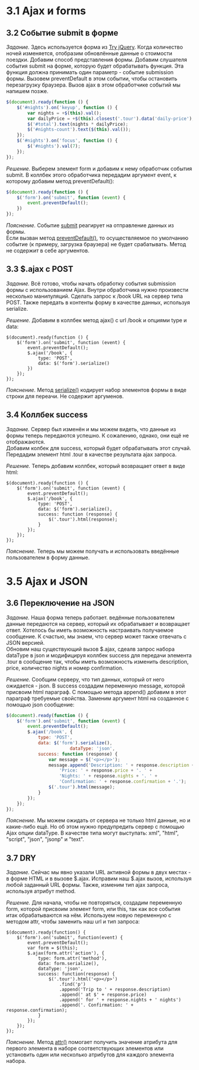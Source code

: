 # 3.1 Ajax и forms

## 3.2 Событие submit в форме

_Задание._
Здесь используется форма из [Try jQuery](https://github.com/Preigile/CodeschoolHints/blob/master/JavaScript/Try_jQuery/4.events.md#415-%D0%94%D1%80%D1%83%D0%B3%D0%BE%D0%B9-%D0%BE%D0%B1%D1%80%D0%B0%D0%B1%D0%BE%D1%82%D1%87%D0%B8%D0%BA-%D1%81%D0%BE%D0%B1%D1%8B%D1%82%D0%B8%D0%B9). Когда количество ночей изменяется, отобразим обновлённые данные о стоимости поездки. Добавим способ представления формы. Добавим слушателя события submit на форме, которую будет обрабатывать функция. Эта функция должна принимать один параметр - событие submission формы. Вызовем preventDefault в этом событии, чтобы остановить перезагрузку браузера. Вызов ajax в этом обработчике событий мы напишем позже.
```javascript
$(document).ready(function () {
    $('#nights').on('keyup', function () {
        var nights = +$(this).val();
        var dailyPrice = +$(this).closest('.tour').data('daily-price');
        $('#total').text(nights * dailyPrice);
        $('#nights-count').text($(this).val());
    });
    $('#nights').on('focus', function () {
        $('#nights').val(7);
    });
});
```

_Решение._
Выберем элемент form и добавим к нему обработчик события submit. В коллбек этого обработчика передадим аргумент event, к которому добавим метод preventDefault():
```javascript
$(document).ready(function () {
    $('form').on('submit', function (event) {
        event.preventDefault();
    })
});
```

_Пояснение._
Событие [submit](http://api.jquery.com/submit/) реагирует на отправление данных из формы.  
Если вызван метод [preventDefault()](http://api.jquery.com/event.preventDefault/), то осуществляемое по умолчанию событие (к примеру, загрузка браузера) не будет срабатывать. Метод не содержит в себе аргументов.

## 3.3 $.ajax с POST

_Задание._
Всё готово, чтобы начать обработку события submission формы с использованием Ajax. Внутри обработчика нужно произвести несколько манипуляций. Сделать запрос к /book URL на сервер типа  POST. Также передать в контенты форму в качестве данных, используя serialize.

_Решение._
Добавим в коллбек метод ajax() с url /book и опциями type и data:
```
$(document).ready(function () {
    $('form').on('submit', function (event) {
        event.preventDefault();
        $.ajax('/book', {
            type: 'POST',
            data: $('form').serialize()
        })
    });
});
```

_Пояснение._
Метод [serialize()](http://api.jquery.com/serialize/) кодирует набор элементов формы в виде строки для переачи. Не содержит аргуменов.

##  3.4 Коллбек success

_Задание._
Сервер был изменён и мы можем видеть, что данные из формы теперь передаются успешно. К сожалению, однако, они ещё не отображаются.  
Добавим колбек для success, который будет обрабатывать этот случай. Передадим элемент html .tour в качестве результата ajax запроса.

_Решение._
Теперь добавим коллбек, который возвращает ответ в виде html:
```
$(document).ready(function () {
    $('form').on('submit', function (event) {
        event.preventDefault();
        $.ajax('/book', {
            type: 'POST',
            data: $('form').serialize(),
            success: function (response) {
                $('.tour').html(response);
            }
        });
    });
});
```

_Пояснение._
Теперь мы можем получать и использовать введённые пользователем в форму данные.

# 3.5 Ajax и JSON

## 3.6 Переключение на JSON

_Задание._
Наша форма теперь работает. ведённые пользователем данные передаются на сервер, который их обрабатывает и возвращает ответ. Хотелось бы иметь возможность настраивать получаемое сообщение. К счастью, мы знаем, что сервер может также отвечать с JSON версией.   
Обновим наш существующий вызов $.ajax, сдеалв запрос набора dataType в json и модифицируя коллбек success для передачи элемента .tour в сообщение так, чтобы иметь возможность изменить  description, price, количество nights и номер confirmation.

_Решение._
Сообщим серверу, что тип данных, который от него ожидается - json. В success создадим переменную message, которой присвоим html параграф. С помощью метода append() добавим в этот параграф требуемые свойства. Заменим аргумент html на созданное с помощью json сообщение:
```javascript
$(document).ready(function () {
    $('form').on('submit', function (event) {
        event.preventDefault();
        $.ajax('/book', {
            type: 'POST',
            data: $('form').serialize(),
						dataType: 'json',
            success: function (response) {
                var message = $('<p></p>');
                message.append('Description: ' + response.description + '. ' +
                    'Price: ' + response.price + '. ' +
                    'Nights: ' + response.nights + '. ' +
                    'Confirmation: ' + response.confirmation + '.');
                $('.tour').html(message);
            }
        });
    });
});
```

_Пояснение._
Мы можем ожидать от сервера не только html данные, но и какие-либо ещё. Но об этом нужно предупредить сервер с помощью Ajax опции dataType. В качестве типа могут выступать: xml", "html", "script", "json", "jsonp" и "text".

## 3.7 DRY

_Задание._
Сейчас мы явно указали URL активной формы в двух местах - в форме HTML и в вызове $.ajax. Исправим наш $.ajax вызов, используя любой заданный URL формы. Также, изменим тип ajax запроса, используя атрибут method.

_Решение._
Для начала, чтобы не повторяться, создадим переменную form, которой присвоим элемент form, или this, так как все события итак обрабатываются на нём. Используем новую переменную с методом attr, чтобы заменить наш url и тип запроса:
```
$(document).ready(function() {
    $('form').on('submit', function(event) {
        event.preventDefault();
        var form = $(this);
        $.ajax(form.attr('action'), {
            type: form.attr('method'),
            data: form.serialize(),
            dataType: 'json',
            success: function(response) {
                $('.tour').html('<p></p>')
                    .find('p')
                    .append('Trip to ' + response.description)
                    .append(' at $' + response.price)
                    .append(' for ' + response.nights + ' nights')
                    .append('. Confirmation: ' + response.confirmation);
            }
        });
    });
});
```

_Пояснение._
Метод [attr()](http://api.jquery.com/attr/) помогает получить значение атрибута для первого элемента в наборе соответствующих элементов или установить один или несколько атрибутов для каждого элемента набора.